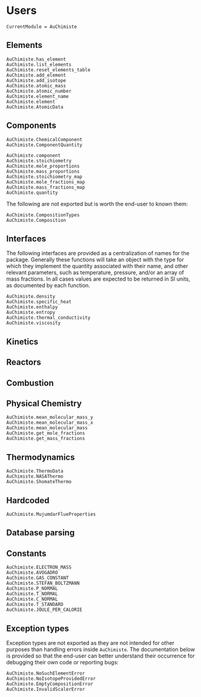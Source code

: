 # Users

```@meta
CurrentModule = AuChimiste
```

## Elements

```@docs
AuChimiste.has_element
AuChimiste.list_elements
AuChimiste.reset_elements_table
AuChimiste.add_element
AuChimiste.add_isotope
AuChimiste.atomic_mass
AuChimiste.atomic_number
AuChimiste.element_name
AuChimiste.element
AuChimiste.AtomicData
```

## Components

```@docs
AuChimiste.ChemicalComponent
AuChimiste.ComponentQuantity

AuChimiste.component
AuChimiste.stoichiometry
AuChimiste.mole_proportions
AuChimiste.mass_proportions
AuChimiste.stoichiometry_map
AuChimiste.mole_fractions_map
AuChimiste.mass_fractions_map
AuChimiste.quantity
```

The following are not exported but is worth the end-user to known them:

```@docs
AuChimiste.CompositionTypes
AuChimiste.Composition
```

## Interfaces

The following interfaces are provided as a centralization of names for the package. Generally these functions will take an object with the type for which they implement the quantity associated with their name, and other relevant parameters, such as temperature, pressure, and/or an array of mass fractions. In all cases values are expected to be returned in SI units, as documented by each function.

```@docs
AuChimiste.density
AuChimiste.specific_heat
AuChimiste.enthalpy
AuChimiste.entropy
AuChimiste.thermal_conductivity
AuChimiste.viscosity
```

## Kinetics


## Reactors


## Combustion


## Physical Chemistry

```@docs
AuChimiste.mean_molecular_mass_y
AuChimiste.mean_molecular_mass_x
AuChimiste.mean_molecular_mass
AuChimiste.get_mole_fractions
AuChimiste.get_mass_fractions
```

## Thermodynamics

```@docs
AuChimiste.ThermoData
AuChimiste.NASAThermo
AuChimiste.ShomateThermo
```

## Hardcoded

```@docs
AuChimiste.MujumdarFlueProperties
```

## Database parsing

## Constants

```@docs
AuChimiste.ELECTRON_MASS
AuChimiste.AVOGADRO
AuChimiste.GAS_CONSTANT
AuChimiste.STEFAN_BOLTZMANN
AuChimiste.P_NORMAL
AuChimiste.T_NORMAL
AuChimiste.C_NORMAL
AuChimiste.T_STANDARD
AuChimiste.JOULE_PER_CALORIE
```

## Exception types

Exception types are not exported as they are not intended for other purposes than handling errors inside `AuChimiste`. The documentation below is provided so that the end-user can better understand their occurrence for debugging their own code or reporting bugs:

```@docs
AuChimiste.NoSuchElementError
AuChimiste.NoIsotopeProvidedError
AuChimiste.EmptyCompositionError
AuChimiste.InvalidScalerError
```